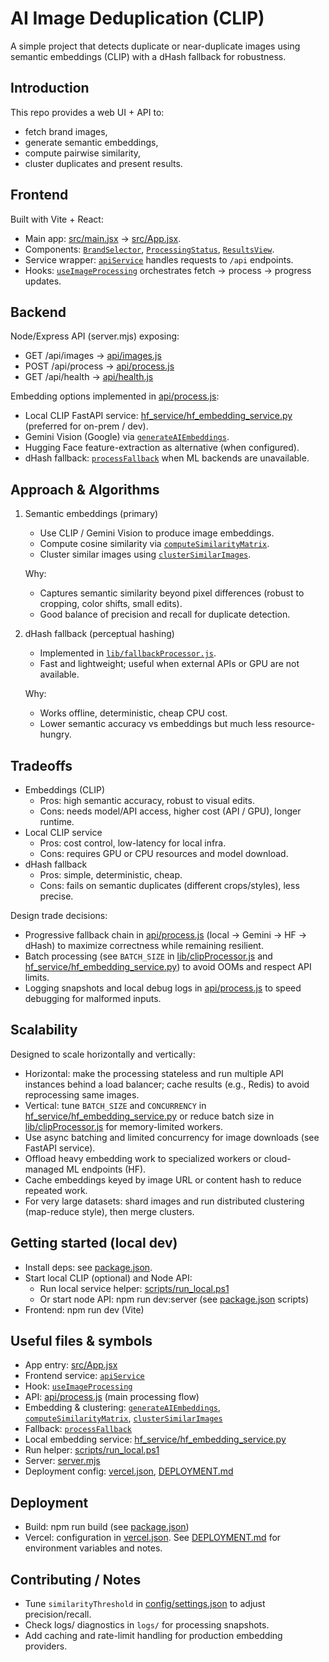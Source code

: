 # AI Image Deduplication (CLIP)

A simple project that detects duplicate or near-duplicate images using semantic embeddings (CLIP) with a dHash fallback for robustness.

## Introduction
This repo provides a web UI + API to:
- fetch brand images,
- generate semantic embeddings,
- compute pairwise similarity,
- cluster duplicates and present results.


## Frontend
Built with Vite + React:
- Main app: [src/main.jsx](src/main.jsx) → [src/App.jsx](src/App.jsx).
- Components: [`BrandSelector`](src/components/BrandSelector.jsx), [`ProcessingStatus`](src/components/ProcessingStatus.jsx), [`ResultsView`](src/components/ResultsView.jsx).
- Service wrapper: [`apiService`](src/services/api.js) handles requests to `/api` endpoints.
- Hooks: [`useImageProcessing`](src/hooks/useImageProcessing.js) orchestrates fetch → process → progress updates.


## Backend
Node/Express API (server.mjs) exposing:
- GET /api/images → [api/images.js](api/images.js)
- POST /api/process → [api/process.js](api/process.js)
- GET /api/health → [api/health.js](api/health.js)

Embedding options implemented in [api/process.js](api/process.js):
- Local CLIP FastAPI service: [hf_service/hf_embedding_service.py](hf_service/hf_embedding_service.py) (preferred for on-prem / dev).
- Gemini Vision (Google) via [`generateAIEmbeddings`](lib/clipProcessor.js).
- Hugging Face feature-extraction as alternative (when configured).
- dHash fallback: [`processFallback`](lib/fallbackProcessor.js) when ML backends are unavailable.

## Approach & Algorithms

1. Semantic embeddings (primary)
   - Use CLIP / Gemini Vision to produce image embeddings.
   - Compute cosine similarity via [`computeSimilarityMatrix`](lib/clipProcessor.js).
   - Cluster similar images using [`clusterSimilarImages`](lib/clipProcessor.js).

   Why:
   - Captures semantic similarity beyond pixel differences (robust to cropping, color shifts, small edits).
   - Good balance of precision and recall for duplicate detection.

2. dHash fallback (perceptual hashing)
   - Implemented in [`lib/fallbackProcessor.js`](lib/fallbackProcessor.js).
   - Fast and lightweight; useful when external APIs or GPU are not available.

   Why:
   - Works offline, deterministic, cheap CPU cost.
   - Lower semantic accuracy vs embeddings but much less resource-hungry.

## Tradeoffs
- Embeddings (CLIP)
  - Pros: high semantic accuracy, robust to visual edits.
  - Cons: needs model/API access, higher cost (API / GPU), longer runtime.
- Local CLIP service
  - Pros: cost control, low-latency for local infra.
  - Cons: requires GPU or CPU resources and model download.
- dHash fallback
  - Pros: simple, deterministic, cheap.
  - Cons: fails on semantic duplicates (different crops/styles), less precise.

Design trade decisions:
- Progressive fallback chain in [api/process.js](api/process.js) (local → Gemini → HF → dHash) to maximize correctness while remaining resilient.
- Batch processing (see `BATCH_SIZE` in [lib/clipProcessor.js](lib/clipProcessor.js) and [hf_service/hf_embedding_service.py](hf_service/hf_embedding_service.py)) to avoid OOMs and respect API limits.
- Logging snapshots and local debug logs in [api/process.js](api/process.js) to speed debugging for malformed inputs.

## Scalability
Designed to scale horizontally and vertically:
- Horizontal: make the processing stateless and run multiple API instances behind a load balancer; cache results (e.g., Redis) to avoid reprocessing same images.
- Vertical: tune `BATCH_SIZE` and `CONCURRENCY` in [hf_service/hf_embedding_service.py](hf_service/hf_embedding_service.py) or reduce batch size in [lib/clipProcessor.js](lib/clipProcessor.js) for memory-limited workers.
- Use async batching and limited concurrency for image downloads (see FastAPI service).
- Offload heavy embedding work to specialized workers or cloud-managed ML endpoints (HF).
- Cache embeddings keyed by image URL or content hash to reduce repeated work.
- For very large datasets: shard images and run distributed clustering (map-reduce style), then merge clusters.

## Getting started (local dev)
- Install deps: see [package.json](package.json).
- Start local CLIP (optional) and Node API:
  - Run local service helper: [scripts/run_local.ps1](scripts/run_local.ps1)
  - Or start node API: npm run dev:server (see [package.json](package.json) scripts)
- Frontend: npm run dev (Vite)

## Useful files & symbols
- App entry: [src/App.jsx](src/App.jsx)
- Frontend service: [`apiService`](src/services/api.js)
- Hook: [`useImageProcessing`](src/hooks/useImageProcessing.js)
- API: [api/process.js](api/process.js) (main processing flow)
- Embedding & clustering: [`generateAIEmbeddings`](lib/clipProcessor.js), [`computeSimilarityMatrix`](lib/clipProcessor.js), [`clusterSimilarImages`](lib/clipProcessor.js)
- Fallback: [`processFallback`](lib/fallbackProcessor.js)
- Local embedding service: [hf_service/hf_embedding_service.py](hf_service/hf_embedding_service.py)
- Run helper: [scripts/run_local.ps1](scripts/run_local.ps1)
- Server: [server.mjs](server.mjs)
- Deployment config: [vercel.json](vercel.json), [DEPLOYMENT.md](DEPLOYMENT.md)

## Deployment
- Build: npm run build (see [package.json](package.json))
- Vercel: configuration in [vercel.json](vercel.json). See [DEPLOYMENT.md](DEPLOYMENT.md) for environment variables and notes.

## Contributing / Notes
- Tune `similarityThreshold` in [config/settings.json](config/settings.json) to adjust precision/recall.
- Check logs/ diagnostics in `logs/` for processing snapshots.
- Add caching and rate-limit handling for production embedding providers.

<!-- EOF -->